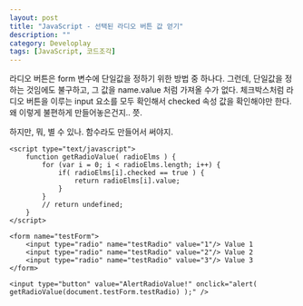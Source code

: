 ```yaml
---
layout: post
title: "JavaScript - 선택된 라디오 버튼 값 얻기"
description: ""
category: Developlay
tags: [JavaScript, 코드조각]
---
```


라디오 버튼은 form 변수에 단일값을 정하기 위한 방법 중 하나다.
그런데, 단일값을 정하는 것임에도 불구하고, 그 값을 name.value 처럼 가져올 수가 없다.
체크박스처럼 라디오 버튼을 이루는 input 요소를 모두 확인해서 checked 속성 값을 확인해야만 한다.
왜 이렇게 불편하게 만들어놓은건지.. 쯧.

하지만, 뭐, 별 수 있나.
함수라도 만들어서 써야지.

~~~
<script type="text/javascript">
	function getRadioValue( radioElms ) {
		for (var i = 0; i < radioElms.length; i++) {
			if( radioElms[i].checked == true ) {
				return radioElms[i].value;
			}
		}
		// return undefined;
	}
</script>

<form name="testForm">
	<input type="radio" name="testRadio" value="1"/> Value 1
	<input type="radio" name="testRadio" value="2"/> Value 2
	<input type="radio" name="testRadio" value="3"/> Value 3
</form>

<input type="button" value="AlertRadioValue!" onclick="alert( getRadioValue(document.testForm.testRadio) );" />
~~~
